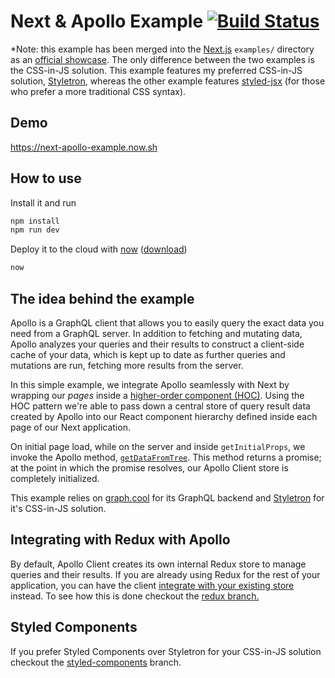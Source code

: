 # Next & Apollo Example [![Build Status](https://travis-ci.org/ads1018/next-apollo-example.svg?branch=master)](https://travis-ci.org/ads1018/next-apollo-example)

*Note: this example has been merged into the  [Next.js](https://github.com/zeit/next.js/) `examples/` directory as an [official showcase](https://github.com/zeit/next.js/tree/master/examples/with-apollo).
The only difference between the two examples is the CSS-in-JS solution. This example features my preferred CSS-in-JS solution, [Styletron](http://styletron.js.org), whereas the other example features [styled-jsx](https://github.com/zeit/styled-jsx) (for those who prefer a more traditional CSS syntax).

## Demo
https://next-apollo-example.now.sh

## How to use
Install it and run

```bash
npm install
npm run dev
```

Deploy it to the cloud with [now](https://zeit.co/now) ([download](https://zeit.co/download))

```bash
now
```

## The idea behind the example
Apollo is a GraphQL client that allows you to easily query the exact data you need from a GraphQL server. In addition to fetching and mutating data, Apollo analyzes your queries and their results to construct a client-side cache of your data, which is kept up to date as further queries and mutations are run, fetching more results from the server.

In this simple example, we integrate Apollo seamlessly with Next by wrapping our *pages* inside a [higher-order component (HOC)](https://facebook.github.io/react/docs/higher-order-components.html). Using the HOC pattern we're able to pass down a central store of query result data created by Apollo into our React component hierarchy defined inside each page of our Next application.

On initial page load, while on the server and inside `getInitialProps`, we invoke the Apollo method,  [`getDataFromTree`](http://dev.apollodata.com/react/server-side-rendering.html#getDataFromTree). This method returns a promise; at the point in which the promise resolves, our Apollo Client store is completely initialized.

This example relies on [graph.cool](http://graph.cool) for its GraphQL backend and [Styletron](http://styletron.js.org) for it's CSS-in-JS solution.

## Integrating with Redux with Apollo
By default, Apollo Client creates its own internal Redux store to manage queries and their results. If you are already using Redux for the rest of your application, you can have the client [integrate with your existing store](http://dev.apollodata.com/react/redux.html) instead. To see how this is done checkout the [redux branch.](https://github.com/ads1018/next-apollo-example/tree/redux)

## Styled Components
If you prefer Styled Components over Styletron for your CSS-in-JS solution checkout the [styled-components](https://github.com/ads1018/next-apollo-example/tree/styled-components) branch.
